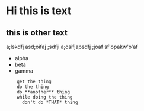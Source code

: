 # Hi this is text
## this is other text
a;lskdfj asd;oifaj ;sdfji a;osifjapsdfj ;joaf sf'opakw'o'af

* alpha
* beta
* gamma

```
    get the thing
    do the thing
    do **another** thing
    while doing the thing
      don't do *THAT* thing
```
